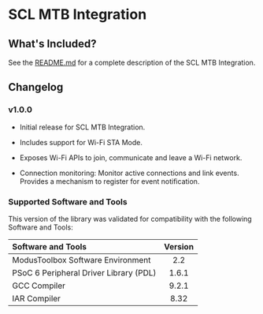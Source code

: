 # SCL MTB Integration

## What's Included?
See the [README.md](./README.md) for a complete description of the SCL MTB Integration.

## Changelog
### v1.0.0
* Initial release for SCL MTB Integration.

* Includes support for Wi-Fi STA Mode.

* Exposes Wi-Fi APIs to join, communicate and leave a Wi-Fi network.

* Connection monitoring: Monitor active connections and link events. Provides a mechanism to register for event notification.

### Supported Software and Tools
This version of the library was validated for compatibility with the following Software and Tools:

| Software and Tools                                      | Version |
| :---                                                    | :----:  |
| ModusToolbox Software Environment                       | 2.2     |
| PSoC 6 Peripheral Driver Library (PDL)                  | 1.6.1   |
| GCC Compiler                                            | 9.2.1   |
| IAR Compiler                                            | 8.32    |
